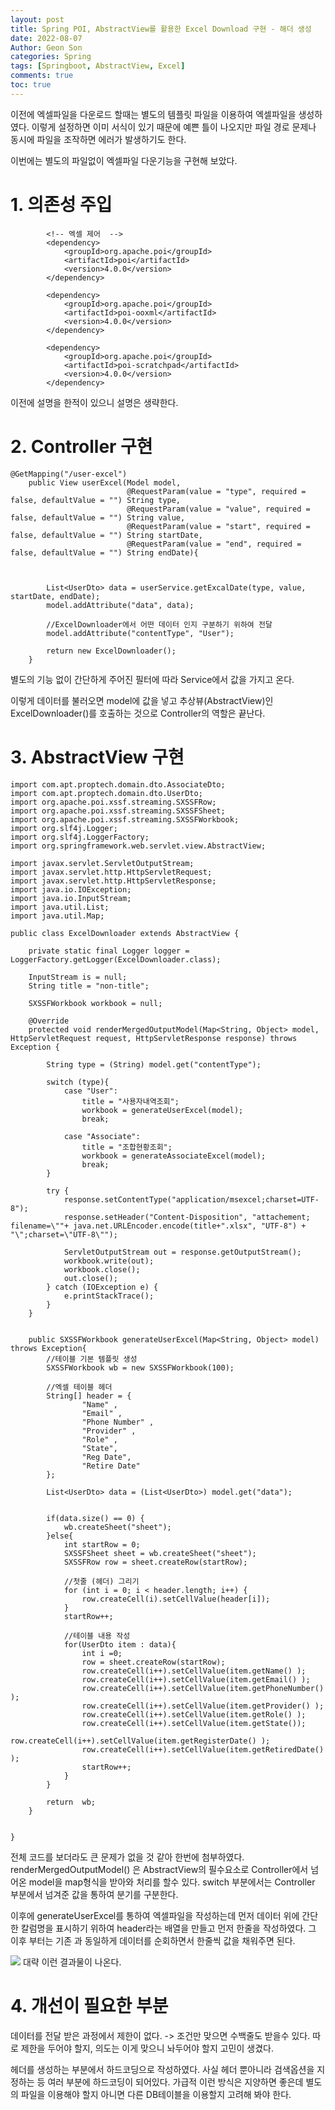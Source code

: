 ```yaml
---
layout: post
title: Spring POI, AbstractView를 활용한 Excel Download 구현 - 해더 생성
date: 2022-08-07
Author: Geon Son
categories: Spring
tags: [Springboot, AbstractView, Excel]
comments: true
toc: true    
---
```


이전에 엑셀파일을 다운로드 할때는 별도의 템플릿 파일을 이용하여 엑셀파일을 생성하였다. 이렇게 설정하면 이미 서식이 있기 때문에 예쁜 틀이 나오지만 파일 경로 문제나 동시에 파일을 조작하면 에러가 발생하기도 한다.

이번에는 별도의 파일없이 엑셀파일 다운기능을 구현해 보았다.

# 1. 의존성 주입
```
		<!-- 엑셀 제어  -->
		<dependency>
			<groupId>org.apache.poi</groupId>
			<artifactId>poi</artifactId>
			<version>4.0.0</version>
		</dependency>

		<dependency>
			<groupId>org.apache.poi</groupId>
			<artifactId>poi-ooxml</artifactId>
			<version>4.0.0</version>
		</dependency>

		<dependency>
			<groupId>org.apache.poi</groupId>
			<artifactId>poi-scratchpad</artifactId>
			<version>4.0.0</version>
		</dependency>
```

이전에 설명을 한적이 있으니 설명은 생략한다.

# 2. Controller 구현

```
@GetMapping("/user-excel")
    public View userExcel(Model model,
                          @RequestParam(value = "type", required = false, defaultValue = "") String type,
                          @RequestParam(value = "value", required = false, defaultValue = "") String value,
                          @RequestParam(value = "start", required = false, defaultValue = "") String startDate,
                          @RequestParam(value = "end", required = false, defaultValue = "") String endDate){



        List<UserDto> data = userService.getExcalDate(type, value, startDate, endDate);
        model.addAttribute("data", data);

        //ExcelDownloader에서 어떤 데이터 인지 구분하기 위하여 전달
        model.addAttribute("contentType", "User");

        return new ExcelDownloader();
    }

```

별도의 기능 없이 간단하게 주어진 필터에 따라 Service에서 값을 가지고 온다.

이렇게 데이터를 불러오면 model에 값을 넣고 추상뷰(AbstractView)인 ExcelDownloader()를 호출하는 것으로 Controller의 역할은 끝난다.

# 3. AbstractView 구현

```
import com.apt.proptech.domain.dto.AssociateDto;
import com.apt.proptech.domain.dto.UserDto;
import org.apache.poi.xssf.streaming.SXSSFRow;
import org.apache.poi.xssf.streaming.SXSSFSheet;
import org.apache.poi.xssf.streaming.SXSSFWorkbook;
import org.slf4j.Logger;
import org.slf4j.LoggerFactory;
import org.springframework.web.servlet.view.AbstractView;

import javax.servlet.ServletOutputStream;
import javax.servlet.http.HttpServletRequest;
import javax.servlet.http.HttpServletResponse;
import java.io.IOException;
import java.io.InputStream;
import java.util.List;
import java.util.Map;

public class ExcelDownloader extends AbstractView {

    private static final Logger logger = LoggerFactory.getLogger(ExcelDownloader.class);

    InputStream is = null;
    String title = "non-title";

    SXSSFWorkbook workbook = null;

    @Override
    protected void renderMergedOutputModel(Map<String, Object> model, HttpServletRequest request, HttpServletResponse response) throws Exception {

        String type = (String) model.get("contentType");

        switch (type){
            case "User":
                title = "사용자내역조회";
                workbook = generateUserExcel(model);
                break;

            case "Associate":
                title = "조합현황조회";
                workbook = generateAssociateExcel(model);
                break;
        }

        try {
            response.setContentType("application/msexcel;charset=UTF-8");
            response.setHeader("Content-Disposition", "attachement; filename=\""+ java.net.URLEncoder.encode(title+".xlsx", "UTF-8") + "\";charset=\"UTF-8\"");

            ServletOutputStream out = response.getOutputStream();
            workbook.write(out);
            workbook.close();
            out.close();
        } catch (IOException e) {
            e.printStackTrace();
        }
    }


    public SXSSFWorkbook generateUserExcel(Map<String, Object> model) throws Exception{
        //테이블 기본 템플릿 생성
        SXSSFWorkbook wb = new SXSSFWorkbook(100);

        //엑셀 테이블 헤더
        String[] header = {
                "Name" ,
                "Email" ,
                "Phone Number" ,
                "Provider" ,
                "Role" ,
                "State",
                "Reg Date",
                "Retire Date"
        };

        List<UserDto> data = (List<UserDto>) model.get("data");


        if(data.size() == 0) {
            wb.createSheet("sheet");
        }else{
            int startRow = 0;
            SXSSFSheet sheet = wb.createSheet("sheet");
            SXSSFRow row = sheet.createRow(startRow);

            //첫줄 (헤더) 그리기
            for (int i = 0; i < header.length; i++) {
                row.createCell(i).setCellValue(header[i]);
            }
            startRow++;

            //테이블 내용 작성
            for(UserDto item : data){
                int i =0;
                row = sheet.createRow(startRow);
                row.createCell(i++).setCellValue(item.getName() );
                row.createCell(i++).setCellValue(item.getEmail() );
                row.createCell(i++).setCellValue(item.getPhoneNumber() );
                row.createCell(i++).setCellValue(item.getProvider() );
                row.createCell(i++).setCellValue(item.getRole() );
                row.createCell(i++).setCellValue(item.getState());
                row.createCell(i++).setCellValue(item.getRegisterDate() );
                row.createCell(i++).setCellValue(item.getRetiredDate() );
                startRow++;
            }
        }

        return  wb;
    }


}
```
전체 코드를 보더라도 큰 문제가 없을 것 같아 한번에 첨부하였다.
renderMergedOutputModel() 은 AbstractView의 필수요소로 Controller에서 넘어온 model을 map형식을 받아와 처리를 할수 있다. switch 부분에서는 Controller 부분에서 넘겨준 값을 통하여 분기를 구분한다.

이후에 generateUserExcel를 통하여 엑셀파일을 작성하는데 먼저 데이터 위에 간단한 칼럼명을 표시하기 위하여 header라는 배열을 만들고 먼저 한줄을 작성하였다.
그 이후 부터는 기존 과 동일하게 데이터를 순회하면서 한줄씩 값을 채워주면 된다.

![](/images/spring/excel/qwefqwef.png)
대략 이런 결과물이 나온다.

# 4. 개선이 필요한 부분
데이터를 전달 받은 과정에서 제한이 없다. -> 조건만 맞으면 수백줄도 받을수 있다. 따로 제한을 두어야 할지, 의도는 이게 맞으니 놔두어야 할지 고민이 생겼다.

헤더를 생성하는 부분에서 하드코딩으로 작성하였다. 사실 헤더 뿐아니라 검색옵션을 지정하는 등 여러 부분에 하드코딩이 되어있다. 가급적 이런 방식은 지양하면 좋은데 별도의 파일을 이용해야 할지 아니면 다른 DB테이블을 이용할지 고려해 봐야 한다.
